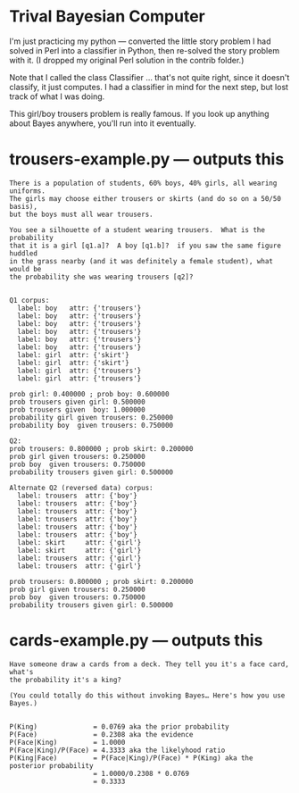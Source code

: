 # Trival Bayesian Computer

I'm just practicing my python — converted the little story problem I had solved
in Perl into a classifier in Python, then re-solved the story problem with it.
(I dropped my original Perl solution in the contrib folder.)

Note that I called the class Classifier … that's not quite right, since it
doesn't classify, it just computes.  I had a classifier in mind for the next
step, but lost track of what I was doing.

This girl/boy trousers problem is really famous. If you look up anything about
Bayes anywhere, you'll run into it eventually.

# trousers-example.py — outputs this

    There is a population of students, 60% boys, 40% girls, all wearing uniforms.
    The girls may choose either trousers or skirts (and do so on a 50/50 basis),
    but the boys must all wear trousers.

    You see a silhouette of a student wearing trousers.  What is the probability
    that it is a girl [q1.a]?  A boy [q1.b]?  if you saw the same figure huddled
    in the grass nearby (and it was definitely a female student), what would be
    the probability she was wearing trousers [q2]?


    Q1 corpus:
      label: boy   attr: {'trousers'}
      label: boy   attr: {'trousers'}
      label: boy   attr: {'trousers'}
      label: boy   attr: {'trousers'}
      label: boy   attr: {'trousers'}
      label: boy   attr: {'trousers'}
      label: girl  attr: {'skirt'}
      label: girl  attr: {'skirt'}
      label: girl  attr: {'trousers'}
      label: girl  attr: {'trousers'}

    prob girl: 0.400000 ; prob boy: 0.600000
    prob trousers given girl: 0.500000
    prob trousers given  boy: 1.000000
    probability girl given trousers: 0.250000
    probability boy  given trousers: 0.750000

    Q2:
    prob trousers: 0.800000 ; prob skirt: 0.200000
    prob girl given trousers: 0.250000
    prob boy  given trousers: 0.750000
    probability trousers given girl: 0.500000

    Alternate Q2 (reversed data) corpus:
      label: trousers  attr: {'boy'}
      label: trousers  attr: {'boy'}
      label: trousers  attr: {'boy'}
      label: trousers  attr: {'boy'}
      label: trousers  attr: {'boy'}
      label: trousers  attr: {'boy'}
      label: skirt     attr: {'girl'}
      label: skirt     attr: {'girl'}
      label: trousers  attr: {'girl'}
      label: trousers  attr: {'girl'}

    prob trousers: 0.800000 ; prob skirt: 0.200000
    prob girl given trousers: 0.250000
    prob boy  given trousers: 0.750000
    probability trousers given girl: 0.500000

# cards-example.py — outputs this

    Have someone draw a cards from a deck. They tell you it's a face card, what's
    the probability it's a king?

    (You could totally do this without invoking Bayes… Here's how you use Bayes.)


    P(King)              = 0.0769 aka the prior probability
    P(Face)              = 0.2308 aka the evidence
    P(Face|King)         = 1.0000
    P(Face|King)/P(Face) = 4.3333 aka the likelyhood ratio
    P(King|Face)         = P(Face|King)/P(Face) * P(King) aka the posterior probability
                         = 1.0000/0.2308 * 0.0769
                         = 0.3333
